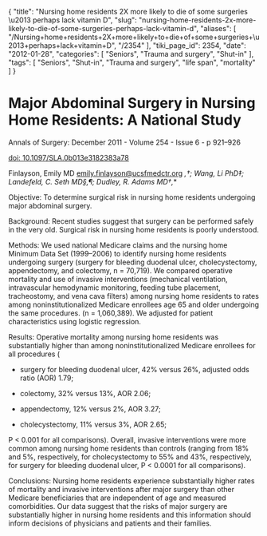 {
    "title": "Nursing home residents 2X more likely to die of some surgeries \u2013 perhaps lack vitamin D",
    "slug": "nursing-home-residents-2x-more-likely-to-die-of-some-surgeries-perhaps-lack-vitamin-d",
    "aliases": [
        "/Nursing+home+residents+2X+more+likely+to+die+of+some+surgeries+\u2013+perhaps+lack+vitamin+D",
        "/2354"
    ],
    "tiki_page_id": 2354,
    "date": "2012-01-28",
    "categories": [
        "Seniors",
        "Trauma and surgery",
        "Shut-in"
    ],
    "tags": [
        "Seniors",
        "Shut-in",
        "Trauma and surgery",
        "life span",
        "mortality"
    ]
}


# Major Abdominal Surgery in Nursing Home Residents: A National Study

Annals of Surgery: December 2011 - Volume 254 - Issue 6 - p 921–926

[doi: 10.1097/SLA.0b013e3182383a78](https://doi.org/10.1097/SLA.0b013e3182383a78)

Finlayson, Emily MD emily.finlayson@ucsfmedctr.org *,†; Wang, Li PhD‡; Landefeld, C. Seth MD§,¶; Dudley, R. Adams MD†,**

Objective: To determine surgical risk in nursing home residents undergoing major abdominal surgery.

Background: Recent studies suggest that surgery can be performed safely in the very old. Surgical risk in nursing home residents is poorly understood.

Methods: We used national Medicare claims and the nursing home Minimum Data Set (1999–2006) to identify nursing home residents undergoing surgery (surgery for bleeding duodenal ulcer, cholecystectomy, appendectomy, and colectomy, n = 70,719). We compared operative mortality and use of invasive interventions (mechanical ventilation, intravascular hemodynamic monitoring, feeding tube placement, tracheostomy, and vena cava filters) among nursing home residents to rates among noninstitutionalized Medicare enrollees age 65 and older undergoing the same procedures. (n = 1,060,389). We adjusted for patient characteristics using logistic regression.

Results: Operative mortality among nursing home residents was substantially higher than among noninstitutionalized Medicare enrollees for all procedures (

* surgery for bleeding duodenal ulcer, 42% versus 26%, adjusted odds ratio (AOR) 1.79; 

* colectomy, 32% versus 13%, AOR 2.06; 

* appendectomy, 12% versus 2%, AOR 3.27; 

* cholecystectomy, 11% versus 3%, AOR 2.65; 

P < 0.001 for all comparisons). Overall, invasive interventions were more common among nursing home residents than controls (ranging from 18% and 5%, respectively, for cholecystectomy to 55% and 43%, respectively, for surgery for bleeding duodenal ulcer, P < 0.0001 for all comparisons).

Conclusions: Nursing home residents experience substantially higher rates of mortality and invasive interventions after major surgery than other Medicare beneficiaries that are independent of age and measured comorbidities. Our data suggest that the risks of major surgery are substantially higher in nursing home residents and this information should inform decisions of physicians and patients and their families.
